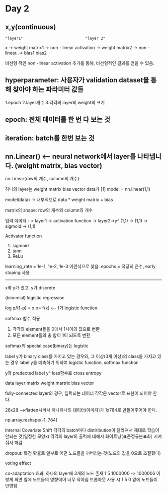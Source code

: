 # Day 2

## x,y(continuous)

	"layer1"							"layer 2"
x -> weight matrix1 -> non - linear activation -> weight matrix2 -> non - linear..->
	bias1								bias2

비선형 적인 non -linear activation 추가를 통해, 비선형적인 결과를 얻을 수 있음.

## hyperparameter: 사용자가 validation dataset을 통해 찾아야 하는 파라미터 값들
1.epoch
2.layer개수
3.각각의 layer의 weight의 크기

## epoch: 전체 데이터를 한 번 다 보는 것

## iteration: batch를 한번 보는 것

## nn.Linear() <-- neural network에서 layer를 나타냅니다. (weight matrix, bias vector)
nn.Linear(row의 개수, column의 개수)

하나의 layer는 weight matrix bias vector
data가 [1]
model = nn.linear(1,1)

model(data)
-> 내부적으로 data * weight matrix + bias

matrix의 shape: row의 개수와 column의 개수

입력 데이터 - > layer1 -> activation function -> layer2->y^
(1,1)           -> (1,1)    -> sigmoid                   -> (1,1)

Activator function
1. sigmoid
2. tann
3. ReLu

learning_rate = 1e-1, 1e-2, 1e-3 이런식으로 찾음.
epochs = 적당히 큰수, early stoping 사용

---------------

x와 y가 있고, y가 discrete

(binomial) logistic regression

log p/(1-p) = x
p= f(x) <-- f가 logistic function

softmax 함수 적용
1. 각각의 element들을 0에서 1사이의 값으로 변환
2. 모든 element들의 총 합이 1이 되도록 변환

softmax의 special case(binary)는 logistic

label y가 binary class를 가지고 있는 경우와, 그 이상(3개 이상)의 class를 가지고 있는 경우
label y를 예측하기 위하여 logistic function, softmax function

y와 predected label y^
loss함수로 cross entropy

data		layer
matrix	weight martrix
		bias vector

fully-connected layer의 경우, 입력되는 데이터 각각은 vector로 표현이 되어야 한다.

28x28
-->flatten시켜서 하나하나의 데이터(이미지)가 1x784로 만들어주어야 한다.

np.array.reshape(-1, 784)

Internal Covariate Shift
각각의 batch마다 distiribution이 달라져서 제대로 학습이 안되는 것(일정한 모양x)
각각의 layer의 출력에 대해서 화이트닝(표준정규분표화) 시켜줘서 해결

dropout: 특정 확률로 일부로 어떤 노드들을 꺼버리는 것(노드의 값을 0으로 조절했다)

voting effect

co-adaptation 효과:
하나의 layer에 3개의 노드 존재
1 5 1000000 -> 1000006
이렇게 되면 앞에 노드들의 영향력이 너무 작아짐
드롭아웃 사용 시 1 5 0
앞에 노드들이 반영됨
